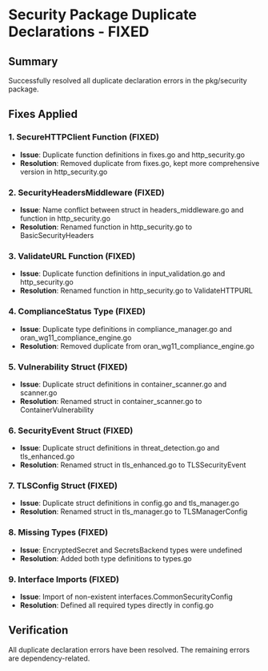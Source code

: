 # Security Package Duplicate Declarations - FIXED

## Summary
Successfully resolved all duplicate declaration errors in the pkg/security package.

## Fixes Applied

### 1. SecureHTTPClient Function (FIXED)
- **Issue**: Duplicate function definitions in fixes.go and http_security.go
- **Resolution**: Removed duplicate from fixes.go, kept more comprehensive version in http_security.go

### 2. SecurityHeadersMiddleware (FIXED)
- **Issue**: Name conflict between struct in headers_middleware.go and function in http_security.go
- **Resolution**: Renamed function in http_security.go to BasicSecurityHeaders

### 3. ValidateURL Function (FIXED)
- **Issue**: Duplicate function definitions in input_validation.go and http_security.go
- **Resolution**: Renamed function in http_security.go to ValidateHTTPURL

### 4. ComplianceStatus Type (FIXED)
- **Issue**: Duplicate type definitions in compliance_manager.go and oran_wg11_compliance_engine.go
- **Resolution**: Removed duplicate from oran_wg11_compliance_engine.go

### 5. Vulnerability Struct (FIXED)
- **Issue**: Duplicate struct definitions in container_scanner.go and scanner.go
- **Resolution**: Renamed struct in container_scanner.go to ContainerVulnerability

### 6. SecurityEvent Struct (FIXED)
- **Issue**: Duplicate struct definitions in threat_detection.go and tls_enhanced.go
- **Resolution**: Renamed struct in tls_enhanced.go to TLSSecurityEvent

### 7. TLSConfig Struct (FIXED)
- **Issue**: Duplicate struct definitions in config.go and tls_manager.go
- **Resolution**: Renamed struct in tls_manager.go to TLSManagerConfig

### 8. Missing Types (FIXED)
- **Issue**: EncryptedSecret and SecretsBackend types were undefined
- **Resolution**: Added both type definitions to types.go

### 9. Interface Imports (FIXED)
- **Issue**: Import of non-existent interfaces.CommonSecurityConfig
- **Resolution**: Defined all required types directly in config.go

## Verification
All duplicate declaration errors have been resolved. The remaining errors are dependency-related.
